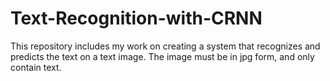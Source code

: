 # Text-Recognition-with-CRNN
This repository includes my work on creating a system that recognizes and predicts the text on a text image. The image must be in jpg form, and only contain text.

